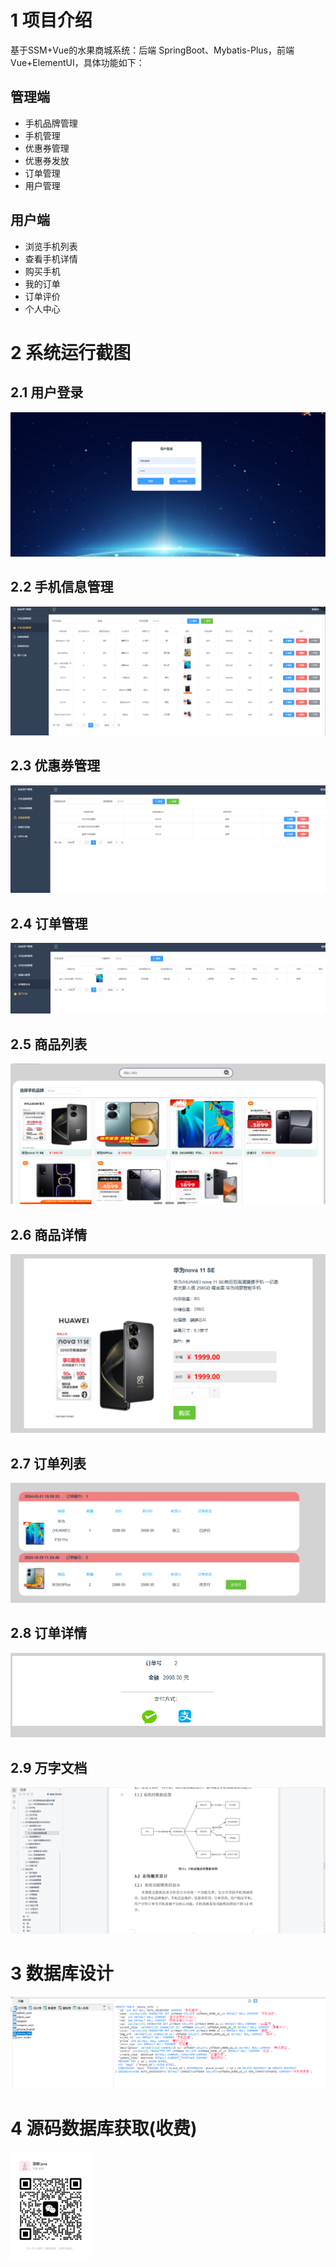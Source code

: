 # 1 项目介绍
基于SSM+Vue的水果商城系统：后端 SpringBoot、Mybatis-Plus，前端Vue+ElementUI，具体功能如下：
## 管理端
- 手机品牌管理
- 手机管理
- 优惠券管理
- 优惠券发放
- 订单管理
- 用户管理
## 用户端
- 浏览手机列表
- 查看手机详情
- 购买手机
- 我的订单
- 订单评价
- 个人中心
# 2 系统运行截图
## 2.1 用户登录
![在这里插入图片描述](images/01.png)
## 2.2 手机信息管理
![在这里插入图片描述](images/02.png)
## 2.3 优惠券管理
![在这里插入图片描述](images/03.png)
## 2.4 订单管理
![在这里插入图片描述](images/04.png)
## 2.5 商品列表
![在这里插入图片描述](images/05.png)
## 2.6 商品详情
![在这里插入图片描述](images/06.png)
## 2.7 订单列表
![在这里插入图片描述](images/07.png)
## 2.8 订单详情
![在这里插入图片描述](images/08.png)
## 2.9 万字文档
![在这里插入图片描述](images/09.png)
# 3 数据库设计
![在这里插入图片描述](images/10.png)
# 4 源码数据库获取(收费)
![在这里插入图片描述](images/11.png)

